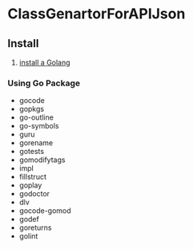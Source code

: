 # ClassGenartorForAPIJson

## Install
1. [install a Golang](https://golang.org/dl/)

### Using Go Package
- gocode
- gopkgs
- go-outline
- go-symbols
- guru
- gorename
- gotests
- gomodifytags
- impl
- fillstruct
- goplay
- godoctor
- dlv
- gocode-gomod
- godef
- goreturns
- golint
